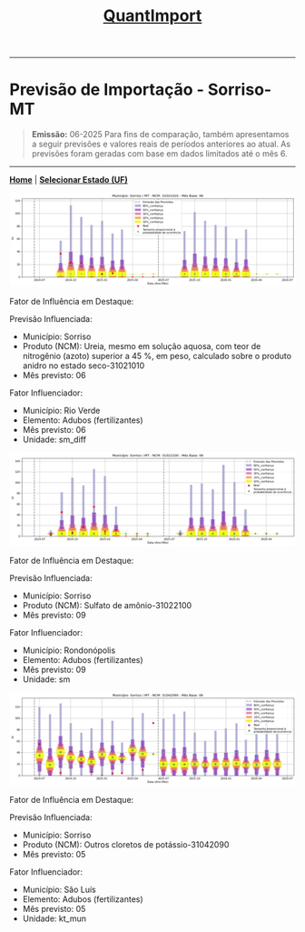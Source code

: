 <header>
    <h1><a href="https://quantimportbrazil.github.io/Sobre/">QuantImport</a></h1>
</header>

---

# Previsão de Importação - Sorriso-MT

> **Emissão:** 06-2025
> Para fins de comparação, também apresentamos a seguir previsões e valores reais de períodos anteriores ao atual.
> As previsões foram geradas com base em dados limitados até o mês 6.

---

**[Home](https://quantimportbrazil.github.io/Sobre/)** | **[Selecionar Estado (UF)](https://quantimportbrazil.github.io/Unidades_Federativas/)**


![Gráfico de Previsão](31021010.png)

Fator de Influência em Destaque:

Previsão Influenciada:
- Município: Sorriso
- Produto (NCM): Ureia, mesmo em solução aquosa, com teor de nitrogênio (azoto) superior a 45 %, em peso, calculado sobre o produto anidro no estado seco-31021010 
- Mês previsto: 06

Fator Influenciador:
- Município: Rio Verde
- Elemento: Adubos (fertilizantes)
- Mês previsto: 06
- Unidade: sm_diff







![Gráfico de Previsão](31022100.png)

Fator de Influência em Destaque:

Previsão Influenciada:
- Município: Sorriso
- Produto (NCM): Sulfato de amônio-31022100 
- Mês previsto: 09

Fator Influenciador:
- Município: Rondonópolis
- Elemento: Adubos (fertilizantes)
- Mês previsto: 09
- Unidade: sm







![Gráfico de Previsão](31042090.png)

Fator de Influência em Destaque:

Previsão Influenciada:
- Município: Sorriso
- Produto (NCM): Outros cloretos de potássio-31042090 
- Mês previsto: 05

Fator Influenciador:
- Município: São Luís
- Elemento: Adubos (fertilizantes)
- Mês previsto: 05
- Unidade: kt_mun





